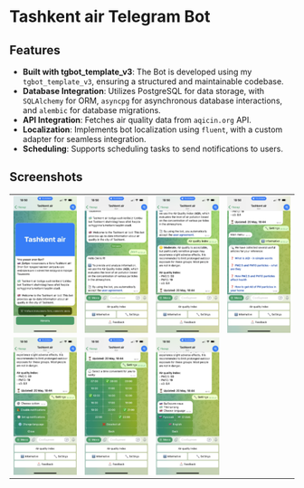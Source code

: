 # Tashkent air Telegram Bot

## Features
- **Built with tgbot_template_v3**: The Bot is developed using my `tgbot_template_v3`, ensuring a structured and maintainable codebase.
- **Database Integration**: Utilizes PostgreSQL for data storage, with `SQLAlchemy` for ORM, `asyncpg` for asynchronous database interactions, and `alembic` for database migrations.
- **API Integration**: Fetches air quality data from `aqicin.org` API.
- **Localization**: Implements bot localization using `fluent`, with a custom adapter for seamless integration.
- **Scheduling**: Supports scheduling tasks to send notifications to users.

## Screenshots

<table>
  <tr>
    <td>
      <img src="/screenshots/bot_info.PNG" alt="Bot info" title="Bot info" width="200"/>
    </td>
    <td>
      <img src="/screenshots/hello_screen.PNG" alt="Hello screen" title="Hello screen" width="200"/>
    </td>
     <td>
      <img src="/screenshots/aqi_screen.PNG" alt="AQI screen" title="AQI screen" width="200"/>
    </td>
    <td>
      <img src="/screenshots/informative_screen.PNG" alt="Informative screen" title="Informative screen" width="200"/>
    </td>
  </tr>
  <tr>
    <td>
      <img src="/screenshots/general_settings.PNG" alt="General settings" title="General settings" width="200"/>
    </td>
    <td>
      <img src="/screenshots/notification_settings.PNG" alt="Notification settings" title="Notification settings" width="200"/>
    </td>
    <td>
      <img src="/screenshots/language_settings.PNG" alt="Language settings" title="Language settings" width="200"/>
    </td>
  </tr>
</table>
